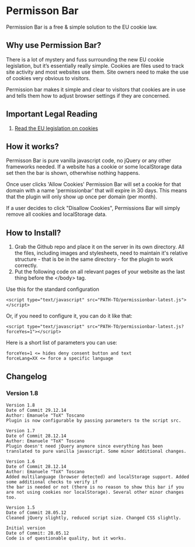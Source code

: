 Permisson Bar
=============

Permission Bar is a free & simple solution to the EU cookie law.


## Why use Permission Bar?

There is a lot of mystery and fuss surrounding the new EU cookie legislation, but it’s essentially really simple. Cookies are files used to track site activity and most websites use them. Site owners need to make the use of cookies very obvious to visitors.

Permission bar makes it simple and clear to visitors that cookies are in use and tells them how to adjust browser settings if they are concerned.


## Important Legal Reading

1. [Read the EU legislation on cookies](http://ec.europa.eu/ipg/basics/legal/cookies/index_en.htm)


## How it works?
 
Permisson Bar is pure vanilla javascript code, no jQuery or any other frameworks needed. If a website has a cookie or some localStorage data set then the bar is shown, otherwhise nothing happens.

Once user clicks 'Allow Cookies' Permission Bar will set a cookie for that domain with a name 'permissionbar' that will expire in 30 days. This means that the plugin will only show up once per domain (per month).

If a user decides to click "Disallow Cookies", Permissions Bar will simply remove all cookies and localStorage data.


## How to Install?

1. Grab the Github repo and place it on the server in its own directory. All the files, including images and stylesheets, need to maintain it's relative structure - that is be in the same directory - for the plugin to work correctly. 
2. Put the following code on all relevant pages of your website as the last thing before the &lt;/body&gt; tag.

Use this for the standard configuration

	<script type="text/javascript" src="PATH-TO/permissionbar-latest.js"></script>

Or, if you need to configure it, you can do it like that:

	<script type="text/javascript" src="PATH-TO/permissionbar-latest.js?forceYes=1"></script>

Here is a short list of parameters you can use:

    forceYes=1 <= hides deny consent button and text
    forceLang=XX <= force a specific language
	

## Changelog

### Version 1.8

	Version 1.8
	Date of Commit 29.12.14
	Author: Emanuele "ToX" Toscano
	Plugin is now configurable by passing parameters to the script src.

	Version 1.7
	Date of Commit 28.12.14
	Author: Emanuele "ToX" Toscano
	Plugin doesn't need jQuery anymore since everything has been translated to pure vanilla javascript. Some minor additional changes.

	Version 1.6
	Date of Commit 28.12.14
	Author: Emanuele "ToX" Toscano
	Added multilanguage (browser detected) and localStorage support. Added some additional checks to verify if
	the bar is needed or not (there is no reason to show this bar if you are not using cookies nor localStorage). Several other minor changes too.

	Version 1.5
	Date of Commit 28.05.12
	Cleaned jQuery slightly, reduced script size. Changed CSS slightly.

	Initial version 
	Date of Commit: 28.05.12
	Code is of questionable quality, but it works.
	